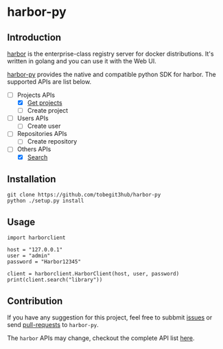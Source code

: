 # harbor-py

## Introduction

[harbor](https://github.com/vmware/harbor) is the enterprise-class registry server for docker distributions. It's written in golang and you can use it with the Web UI.

[harbor-py](https://github.com/tobegit3hub/harbor-py) provides the native and compatible python SDK for harbor. The supported APIs are list below.

- [ ] Projects APIs
  - [x] [Get projects](./examples/get_projects.py)
  - [ ] Create project
- [ ] Users APIs
  - [ ] Create user
- [ ] Repositories APIs
  - [ ] Create repository
- [ ] Others APIs
  - [x] [Search](./examples/search.py)

## Installation

```
git clone https://github.com/tobegit3hub/harbor-py
python ./setup.py install
```

## Usage

```
import harborclient

host = "127.0.0.1"
user = "admin"
password = "Harbor12345"

client = harborclient.HarborClient(host, user, password)
print(client.search("library"))
```

## Contribution

If you have any suggestion for this project, feel free to subbmit [issues](https://github.com/tobegit3hub/harbor-py/issues) or send [pull-requests](https://github.com/tobegit3hub/harbor-py/pulls) to `harbor-py`.

The `harbor` APIs may change, checkout the complete API list [here](https://github.com/vmware/harbor/blob/master/docs/configure_swagger.md).
